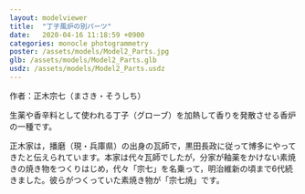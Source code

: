 ```yaml
---
layout: modelviewer
title:  "丁子風炉の別パーツ"
date:   2020-04-16 11:18:59 +0900
categories: monocle photogrammetry
poster: /assets/models/Model2_Parts.jpg
glb: /assets/models/Model2_Parts.glb
usdz: /assets/models/Model2_Parts.usdz
---
```

作者：正木宗七（まさき・そうしち）

生薬や香辛料として使われる丁子（グローブ）を加熱して香りを発散させる香炉の一種です。

正木家は，播磨（現・兵庫県）の出身の瓦師で，黒田長政に従って博多にやってきたと伝えられています。本家は代々瓦師でしたが，分家が釉薬をかけない素焼きの焼き物をつくりはじめ，代々「宗七」を名乗って，明治維新の頃まで6代続きました。彼らがつくっていた素焼き物が「宗七焼」です。